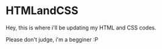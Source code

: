# HTMLandCSS

Hey, this is where i'll be updating my HTML and CSS codes.

Please don't judge, i'm a begginer :P
